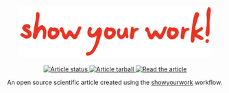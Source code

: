 <p align="center">
<a href="https://github.com/showyourwork/showyourwork">
<img width = "450" src="https://raw.githubusercontent.com/showyourwork/.github/main/images/showyourwork.png" alt="showyourwork"/>
</a>
<br>
<br>
<a href="https://github.com/SiyiZhao/PNG-from-EoR-21cm/actions/workflows/build.yml">
<img src="https://github.com/SiyiZhao/PNG-from-EoR-21cm/actions/workflows/build.yml/badge.svg?branch=main" alt="Article status"/>
</a>
<a href="https://github.com/SiyiZhao/PNG-from-EoR-21cm/raw/main-pdf/arxiv.tar.gz">
<img src="https://img.shields.io/badge/article-tarball-blue.svg?style=flat" alt="Article tarball"/>
</a>
<a href="https://github.com/SiyiZhao/PNG-from-EoR-21cm/raw/main-pdf/ms.pdf">
<img src="https://img.shields.io/badge/article-pdf-blue.svg?style=flat" alt="Read the article"/>
</a>
</p>

An open source scientific article created using the [showyourwork](https://github.com/showyourwork/showyourwork) workflow.
